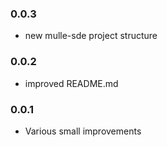 ### 0.0.3

* new mulle-sde project structure

### 0.0.2

* improved README.md

### 0.0.1

* Various small improvements
